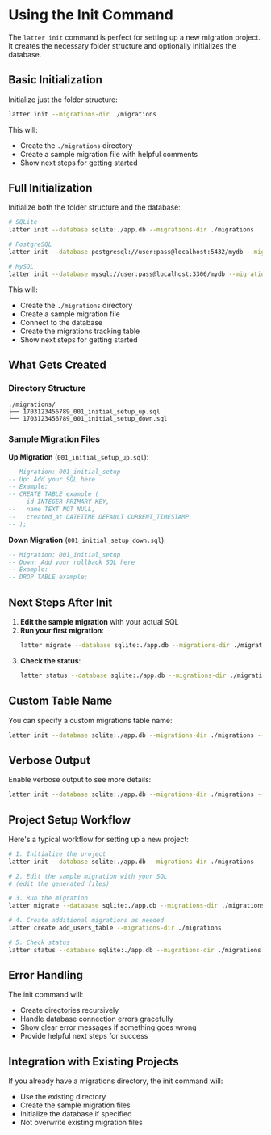 # Using the Init Command

The `latter init` command is perfect for setting up a new migration project. It creates the necessary folder structure and optionally initializes the database.

## Basic Initialization

Initialize just the folder structure:

```bash
latter init --migrations-dir ./migrations
```

This will:
- Create the `./migrations` directory
- Create a sample migration file with helpful comments
- Show next steps for getting started

## Full Initialization

Initialize both the folder structure and the database:

```bash
# SQLite
latter init --database sqlite:./app.db --migrations-dir ./migrations

# PostgreSQL
latter init --database postgresql://user:pass@localhost:5432/mydb --migrations-dir ./migrations

# MySQL
latter init --database mysql://user:pass@localhost:3306/mydb --migrations-dir ./migrations
```

This will:
- Create the `./migrations` directory
- Create a sample migration file
- Connect to the database
- Create the migrations tracking table
- Show next steps for getting started

## What Gets Created

### Directory Structure
```
./migrations/
├── 1703123456789_001_initial_setup_up.sql
└── 1703123456789_001_initial_setup_down.sql
```

### Sample Migration Files

**Up Migration** (`001_initial_setup_up.sql`):
```sql
-- Migration: 001_initial_setup
-- Up: Add your SQL here
-- Example:
-- CREATE TABLE example (
--   id INTEGER PRIMARY KEY,
--   name TEXT NOT NULL,
--   created_at DATETIME DEFAULT CURRENT_TIMESTAMP
-- );
```

**Down Migration** (`001_initial_setup_down.sql`):
```sql
-- Migration: 001_initial_setup
-- Down: Add your rollback SQL here
-- Example:
-- DROP TABLE example;
```

## Next Steps After Init

1. **Edit the sample migration** with your actual SQL
2. **Run your first migration**:
   ```bash
   latter migrate --database sqlite:./app.db --migrations-dir ./migrations
   ```
3. **Check the status**:
   ```bash
   latter status --database sqlite:./app.db --migrations-dir ./migrations
   ```

## Custom Table Name

You can specify a custom migrations table name:

```bash
latter init --database sqlite:./app.db --migrations-dir ./migrations --table-name my_migrations
```

## Verbose Output

Enable verbose output to see more details:

```bash
latter init --database sqlite:./app.db --migrations-dir ./migrations --verbose
```

## Project Setup Workflow

Here's a typical workflow for setting up a new project:

```bash
# 1. Initialize the project
latter init --database sqlite:./app.db --migrations-dir ./migrations

# 2. Edit the sample migration with your SQL
# (edit the generated files)

# 3. Run the migration
latter migrate --database sqlite:./app.db --migrations-dir ./migrations

# 4. Create additional migrations as needed
latter create add_users_table --migrations-dir ./migrations

# 5. Check status
latter status --database sqlite:./app.db --migrations-dir ./migrations
```

## Error Handling

The init command will:
- Create directories recursively
- Handle database connection errors gracefully
- Show clear error messages if something goes wrong
- Provide helpful next steps for success

## Integration with Existing Projects

If you already have a migrations directory, the init command will:
- Use the existing directory
- Create the sample migration files
- Initialize the database if specified
- Not overwrite existing migration files
